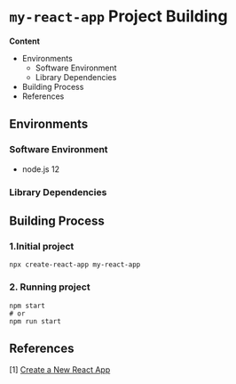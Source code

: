 # `my-react-app` Project Building

**Content**

- Environments
  - Software Environment
  - Library Dependencies
- Building Process
- References

## Environments

### Software Environment

- node.js 12

### Library Dependencies

## Building Process

### 1.Initial project

```
npx create-react-app my-react-app
```

### 2. Running project

```
npm start
# or
npm run start
```



## References

[1] [Create a New React App](https://reactjs.org/docs/create-a-new-react-app.html#create-react-app)